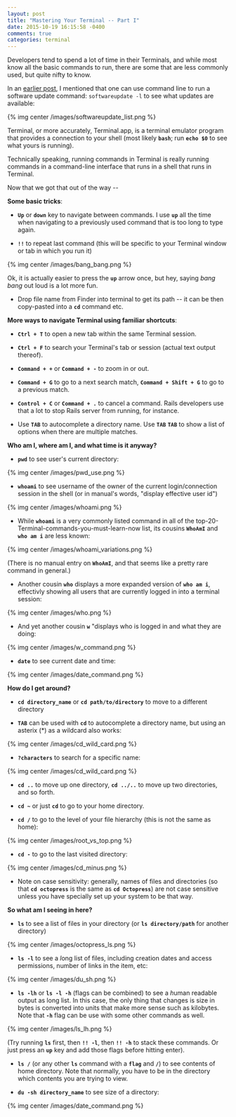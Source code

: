 ```yaml
---
layout: post
title: "Mastering Your Terminal -- Part I"
date: 2015-10-19 16:15:58 -0400
comments: true
categories: terminal
---
```


Developers tend to spend a lot of time in their Terminals, and while most know all the basic commands to run, there are some that are less commonly used, but quite nifty to know.

In an [earlier post](http://annaershova.github.io/blog/2015/10/12/updating-os-x-from-your-command-line/), I mentioned that one can use command line to run a software update command: `softwareupdate -l` to see what updates are available:

{% img center /images/softwareupdate_list.png %}

Terminal, or more accurately, Terminal.app, is a terminal emulator program that provides a connection to your shell (most likely **`bash`**; run **`echo $0`** to see what yours is running). 

Technically speaking, running commands in Terminal is really running commands in a command-line interface that runs in a shell that runs in Terminal.

Now that we got that out of the way -- 

**Some basic tricks**:

* **`Up`** or **`down`** key to navigate between commands. I use **`up`** all the time when navigating to a previously used command that is too long to type again.

* **`!!`** to repeat last command (this will be specific to your Terminal window or tab in which you run it)

{% img center /images/bang_bang.png %}

Ok, it is actually easier to press the **`up`** arrow once, but hey, saying *bang bang* out loud is a lot more fun. 

* Drop file name from Finder into terminal to get its path -- it can be then copy-pasted into a **`cd`** command etc.

**More ways to navigate Terminal using familiar shortcuts**:

* **`Ctrl + T`** to open a new tab within the same Terminal session.

* **`Ctrl + F`** to search your Terminal's tab or session (actual text output thereof).

* **`Command + +`** or **`Command + -`** to zoom in or out.

*  **`Command + G`** to go to a next search match, **`Command + Shift + G`** to go to a previous match.

* **`Control + C`** or **`Command + .`** to cancel a command. Rails developers use that a lot to stop Rails server from running, for instance.

* Use **`TAB`** to autocomplete a directory name. Use **`TAB`** **`TAB`** to show a list of options when there are multiple matches.

**Who am I, where am I, and what time is it anyway?**

* **`pwd`** to see user's current directory:

{% img center /images/pwd_use.png %}

* **`whoami`** to see username of the owner of the current login/connection session in the shell (or in manual's words, "display effective user id")

{% img center /images/whoami.png %}

* While **`whoami`** is a very commonly listed command in all of the top-20-Terminal-commands-you-must-learn-now list, its cousins **`WhoAmI`** and **`who am i`** are less known:

{% img center /images/whoami_variations.png %}

(There is no manual entry on **`WhoAmI`**, and that seems like a pretty rare command in general.)

* Another cousin **`who`** displays a more expanded version of **`who am i`**, effectivly showing all users that are currently logged in into a terminal session:

{% img center /images/who.png %}

* And yet another cousin **`w`** "displays who is logged in and what they are doing:

{% img center /images/w_command.png %}

* **`date`** to see current date and time:

{% img center /images/date_command.png %}

**How do I get around?**

* **`cd directory_name`** or **`cd path/to/directory`** to move to a different directory

* **`TAB`** can be used with **`cd`** to autocomplete a directory name, but using an asterix (*) as a wildcard also works:

{% img center /images/cd_wild_card.png %}

* **`?characters`** to search for a specific name:

{% img center /images/cd_wild_card.png %}

* **`cd ..`** to move up one directory, **`cd ../..`**  to move up two directories, and so forth.

* **`cd ~`** or just **`cd`** to go to your home directory.

* **`cd /`** to go to the level of your file hierarchy (this is not the same as home):

{% img center /images/root_vs_top.png %}

* **`cd -`** to go to the last visited directory:

{% img center /images/cd_minus.png %}

* Note on case sensitivity: generally, names of files and directories (so that **`cd octopress`** is the same as **`cd Octopress`**) are not case sensitive unless you have specially set up your system to be that way.

**So what am I seeing in here?** 

* **`ls`** to see a list of files in your directory (or **`ls directory/path`** for another directory)

{% img center /images/octopress_ls.png %}

* **`ls -l`** to see a *l*ong list of files, including creation dates and access permissions, number of links in the item, etc:

{% img center /images/du_sh.png %}

* **`ls -lh`** or **`ls -l -h`** (flags can be combined) to see a *h*uman readable output as long list. In this case, the only thing that changes is size in bytes is converted into units that make more sense such as kilobytes. Note that **`-h`** flag can be use with some other commands as well.

{% img center /images/ls_lh.png %}

(Try running **`ls`** first, then **`!! -l`**, then **`!! -h`** to stack these commands. Or just press an **`up`** key and add those flags before hitting enter).

* **`ls /`** (or any other **`ls`** command with a **`flag`** and **`/`**) to see contents of home directory. Note that normally, you have to be in the directory which contents you are trying to view.

* **`du -sh directory_name`** to see size of a directory:

{% img center /images/date_command.png %}




